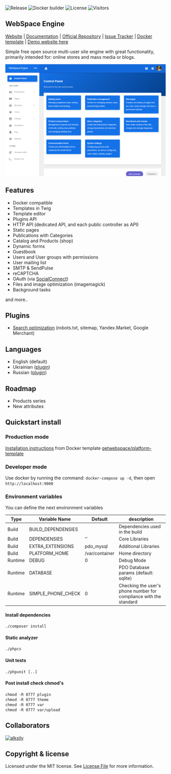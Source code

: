 ![Release](https://img.shields.io/github/v/release/getwebspace/platform)
![Docker builder](https://github.com/getwebspace/platform/workflows/Docker%20builder/badge.svg)
![License](https://img.shields.io/github/license/getwebspace/platform)
![Visitors](https://visitor-badge.glitch.me/badge?page_id=getwebspace.platform)

## WebSpace Engine
[Website](https://getwebspace.org/) |
[Documentation](https://github.com/getwebspace/platform/wiki) |
[Official Repository](https://github.com/getwebspace/platform) |
[Issue Tracker](https://github.com/getwebspace/platform/issues) |
[Docker template](https://github.com/getwebspace/platform-template) |
[Demo website here](https://demo.getwebspace.org)

Simple free open source multi-user site engine with great functionality,
primarily intended for: online stores and mass media or blogs.

![Demo site](image.png)

## Features
- Docker compatible
- Templates in Twig
- Template editor
- Plugins API
- HTTP API (dedicated API, and each public controller as API)
- Static pages
- Publications with Categories
- Catalog and Products (shop)
- Dynamic forms
- Guestbook
- Users and User groups with permissions
- User mailing list
- SMTP & SendPulse
- reCAPTCHA
- OAuth (via [SocialConnect](https://github.com/SocialConnect))
- Files and image optimization (imagemagick)
- Background tasks

and more..

## Plugins
- [Search optimization](https://github.com/getwebspace/platform-plugin-seo) (robots.txt, sitemap, Yandex.Market, Google Merchant)

## Languages
- English (default)
- Ukrainian ([plugin](https://github.com/getwebspace/platform-lang-ukrainian))
- Russian ([plugin](https://github.com/getwebspace/platform-lang-russian))

## Roadmap
- Products series
- New attributes

## Quickstart install
### Production mode
[Installation instructions](https://github.com/getwebspace/platform/wiki/Installation-(Docker)) from Docker template [getwebspace/platform-template](https://github.com/getwebspace/platform-template)

### Developer mode
Use docker by running the command: `docker-compose up -d`, then open `http://localhost:9000`

### Environment variables
You can define the next environment variables

| Type    | Variable Name      | Default        | description                                                       |
|---------|--------------------|----------------|-------------------------------------------------------------------|
| Build   | BUILD_DEPENDENSIES |                | Dependencies used in the build                                    |   
| Build   | DEPENDENSIES       | ''             | Core Libraries                                                    |   
| Build   | EXTRA_EXTENSIONS   | pdo_mysql      | Additional Libraries                                              |   
| Build   | PLATFORM_HOME      | /var/container | Home directory                                                    |   
| Runtime | DEBUG              | 0              | Debug Mode                                                        |   
| Runtime | DATABASE           |                | PDO Database params (default: sqlite)                             |   
| Runtime | SIMPLE_PHONE_CHECK | 0              | Checking the user's phone number for compliance with the standard |   

#### Install dependencies
```shell script
./composer install
```

#### Static analyzer
```shell script
./phpcs
```

#### Unit tests
```shell script
./phpunit [..]
```

#### Post install check chmod's
```shell script
chmod -R 0777 plugin
chmod -R 0777 theme
chmod -R 0777 var
chmod -R 0777 var/upload
```

## Collaborators
<a href="https://github.com/alksily"><img src="https://avatars.githubusercontent.com/u/5148853?v=4" alt="alksily" width="40"/></a>

## Copyright & license
Licensed under the MIT license. See [License File](LICENSE.md) for more information.
